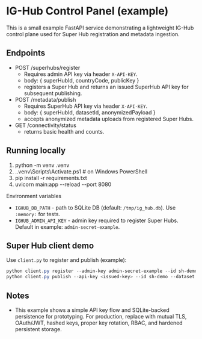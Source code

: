# IG-Hub Control Panel (example)

This is a small example FastAPI service demonstrating a lightweight IG-Hub control plane used for Super Hub registration and metadata ingestion.

## Endpoints

- POST /superhubs/register
  - Requires admin API key via header `X-API-KEY`.
  - body: { superHubId, countryCode, publicKey }
  - registers a Super Hub and returns an issued SuperHub API key for subsequent publishing.
- POST /metadata/publish
  - Requires SuperHub API key via header `X-API-KEY`.
  - body: { superHubId, datasetId, anonymizedPayload }
  - accepts anonymized metadata uploads from registered Super Hubs.
- GET /connectivity/status
  - returns basic health and counts.

## Running locally

1. python -m venv .venv
2. .\.venv\Scripts\Activate.ps1   # on Windows PowerShell
3. pip install -r requirements.txt
4. uvicorn main:app --reload --port 8080

Environment variables

- `IGHUB_DB_PATH` - path to SQLite DB (default: `/tmp/ig_hub.db`). Use `:memory:` for tests.
- `IGHUB_ADMIN_API_KEY` - admin key required to register Super Hubs. Default in example: `admin-secret-example`.

## Super Hub client demo

Use `client.py` to register and publish (example):

```powershell
python client.py register --admin-key admin-secret-example --id sh-demo --country NG
python client.py publish --api-key <issued-key> --id sh-demo --dataset d1 --payload '{"count":1}'
```

## Notes

- This example shows a simple API key flow and SQLite-backed persistence for prototyping. For production, replace with mutual TLS, OAuth/JWT, hashed keys, proper key rotation, RBAC, and hardened persistent storage.

